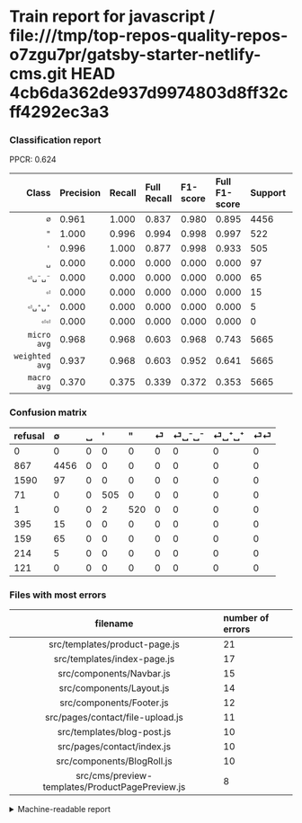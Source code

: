 # Train report for javascript / file:///tmp/top-repos-quality-repos-o7zgu7pr/gatsby-starter-netlify-cms.git HEAD 4cb6da362de937d9974803d8ff32cff4292ec3a3

### Classification report

PPCR: 0.624

| Class | Precision | Recall | Full Recall | F1-score | Full F1-score | Support | Full Support | PPCR |
|------:|:----------|:-------|:------------|:---------|:---------|:--------|:-------------|:-----|
| `∅` | 0.961| 1.000| 0.837| 0.980| 0.895| 4456| 5323| 0.837 |
| `"` | 1.000| 0.996| 0.994| 0.998| 0.997| 522| 523| 0.998 |
| `'` | 0.996| 1.000| 0.877| 0.998| 0.933| 505| 576| 0.877 |
| `␣` | 0.000| 0.000| 0.000| 0.000| 0.000| 97| 1687| 0.057 |
| `⏎␣⁻␣⁻` | 0.000| 0.000| 0.000| 0.000| 0.000| 65| 224| 0.290 |
| `⏎` | 0.000| 0.000| 0.000| 0.000| 0.000| 15| 410| 0.037 |
| `⏎␣⁺␣⁺` | 0.000| 0.000| 0.000| 0.000| 0.000| 5| 219| 0.023 |
| `⏎⏎` | 0.000| 0.000| 0.000| 0.000| 0.000| 0| 121| 0.000 |
| `micro avg` | 0.968| 0.968| 0.603| 0.968| 0.743| 5665| 9083| 0.624 |
| `weighted avg` | 0.937| 0.968| 0.603| 0.952| 0.641| 5665| 9083| 0.624 |
| `macro avg` | 0.370| 0.375| 0.339| 0.372| 0.353| 5665| 9083| 0.624 |

### Confusion matrix

|refusal|  ∅| ␣| '| "| ⏎| ⏎␣⁻␣⁻| ⏎␣⁺␣⁺| ⏎⏎| 
|:---|:---|:---|:---|:---|:---|:---|:---|:---|
|0 |0 |0 |0 |0 |0 |0 |0 |0 |
|867 |4456 |0 |0 |0 |0 |0 |0 |0 |
|1590 |97 |0 |0 |0 |0 |0 |0 |0 |
|71 |0 |0 |505 |0 |0 |0 |0 |0 |
|1 |0 |0 |2 |520 |0 |0 |0 |0 |
|395 |15 |0 |0 |0 |0 |0 |0 |0 |
|159 |65 |0 |0 |0 |0 |0 |0 |0 |
|214 |5 |0 |0 |0 |0 |0 |0 |0 |
|121 |0 |0 |0 |0 |0 |0 |0 |0 |

### Files with most errors

| filename | number of errors|
|:----:|:-----|
| src/templates/product-page.js | 21 |
| src/templates/index-page.js | 17 |
| src/components/Navbar.js | 15 |
| src/components/Layout.js | 14 |
| src/components/Footer.js | 12 |
| src/pages/contact/file-upload.js | 11 |
| src/templates/blog-post.js | 10 |
| src/pages/contact/index.js | 10 |
| src/components/BlogRoll.js | 10 |
| src/cms/preview-templates/ProductPagePreview.js | 8 |

<details>
    <summary>Machine-readable report</summary>
```json
{
  "cl_report": {"\"": {"f1-score": 0.9980806142034548, "precision": 1.0, "recall": 0.9961685823754789, "support": 522}, "\u0027": {"f1-score": 0.9980237154150198, "precision": 0.9960552268244576, "recall": 1.0, "support": 505}, "macro avg": {"f1-score": 0.37201139176311865, "precision": 0.36960177183084936, "recall": 0.37452107279693486, "support": 5665}, "micro avg": {"f1-score": 0.9675198587819948, "precision": 0.9675198587819948, "recall": 0.9675198587819948, "support": 5665}, "weighted avg": {"f1-score": 0.9517778036523422, "precision": 0.9366548563182147, "recall": 0.9675198587819948, "support": 5665}, "\u2205": {"f1-score": 0.9799868044864746, "precision": 0.9607589478223372, "recall": 1.0, "support": 4456}, "\u23ce": {"f1-score": 0.0, "precision": 0.0, "recall": 0.0, "support": 15}, "\u23ce\u23ce": {"f1-score": 0.0, "precision": 0.0, "recall": 0.0, "support": 0}, "\u23ce\u2423\u207a\u2423\u207a": {"f1-score": 0.0, "precision": 0.0, "recall": 0.0, "support": 5}, "\u23ce\u2423\u207b\u2423\u207b": {"f1-score": 0.0, "precision": 0.0, "recall": 0.0, "support": 65}, "\u2423": {"f1-score": 0.0, "precision": 0.0, "recall": 0.0, "support": 97}},
  "cl_report_full": {"\"": {"f1-score": 0.9971236816874401, "precision": 1.0, "recall": 0.994263862332696, "support": 523}, "\u0027": {"f1-score": 0.9325946445060018, "precision": 0.9960552268244576, "recall": 0.8767361111111112, "support": 576}, "macro avg": {"f1-score": 0.3530509518021895, "precision": 0.36960177183084936, "recall": 0.3385152371463786, "support": 9083}, "micro avg": {"f1-score": 0.7432872253864931, "precision": 0.9675198587819948, "recall": 0.6034349884399427, "support": 9083}, "weighted avg": {"f1-score": 0.6408787054909979, "precision": 0.6837881415731794, "recall": 0.6034349884399427, "support": 9083}, "\u2205": {"f1-score": 0.8946892882240739, "precision": 0.9607589478223372, "recall": 0.8371219237272215, "support": 5323}, "\u23ce": {"f1-score": 0.0, "precision": 0.0, "recall": 0.0, "support": 410}, "\u23ce\u23ce": {"f1-score": 0.0, "precision": 0.0, "recall": 0.0, "support": 121}, "\u23ce\u2423\u207a\u2423\u207a": {"f1-score": 0.0, "precision": 0.0, "recall": 0.0, "support": 219}, "\u23ce\u2423\u207b\u2423\u207b": {"f1-score": 0.0, "precision": 0.0, "recall": 0.0, "support": 224}, "\u2423": {"f1-score": 0.0, "precision": 0.0, "recall": 0.0, "support": 1687}},
  "ppcr": 0.6236926125729385
}
```
</details>
